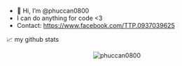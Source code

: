 - 👋 Hi, I’m @phuccan0800
- I can do anything for code <3
- Contact: https://www.facebook.com/TTP.0937039625

📈 my github stats

<p align="center"> <img src="https://github-readme-stats.vercel.app/api?username=phuccan0800&show_icons=true&theme=gotham" alt="phuccan0800" />
